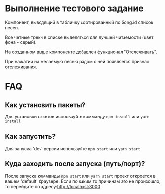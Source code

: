 # Выполнение тестового задание

Компонент, выводящий в табличку сортированный по Song.id список песен.

Все четные треки в списке выделяться для лучшей читаемости (цвет фона - серый).

На созданном выше компоненте добавлен функционал "Отслеживать".

При нажатии на желаемую песню рядом с ней появляется признак отслеживания.

# FAQ

## Как установить пакеты?

Для установки пакетов используйте комманду `npm install` или `yarn install`

## Как запустить?

Для запуска 'dev' версии используйте `npm start` или `yarn start`

## Куда заходить после запуска (путь/порт)?

После запуска комманды `npm start` или `yarn start` проект откроется в вашем 'default' браузере. Если по каким то причинам это не произошло, то перейдите по адресу:[http://localhost:3000](http://localhost:3000)
